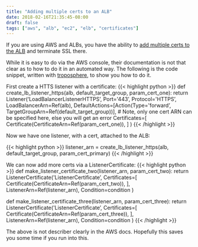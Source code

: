 ```yaml
---
title: "Adding multiple certs to an ALB"
date: 2018-02-16T21:35:45-08:00
draft: false
tags: ["aws", "alb", "ec2", "elb", "certificates"]
---
```


If you are using AWS and ALBs, you have the ability to [add multiple certs to the ALB](https://redirect.viglink.com/?u=https%3A%2F%2Faws.amazon.com%2Fblogs%2Faws%2Fnew-application-load-balancer-sni%2F&ref=https%3A%2F%2Ft.umblr.com&key=440c1d93533c952bd78a45f41d1cdb78&subId=t%3AGEwx1T_6jQbUrEStrh5JQg&loc=https%3A%2F%2Fjimmyislive.tumblr.com%2Fpost%2F170967009405%2Fadding-multiple-certs-to-an-alb) and terminate SSL there.

While it is easy to do via the AWS console, their documentation is not that clear as to how to do it in an automated way. The following is the code snippet, written with [troposphere](https://github.com/cloudtools/troposphere), to show you how to do it.

First create a HTTS listener with a certificate:
{{< highlight python >}}
def create_lb_listener_https(alb, default_target_group, param_cert_one):
   return Listener(‘LoadBalancerListenerHTTPS’,
                   Port='443’,
                   Protocol='HTTPS’,
                   LoadBalancerArn=Ref(alb),
                   DefaultActions=[Action(Type='forward’,
                                   TargetGroupArn=Ref(default_target_group))],
                   # Note, only one cert ARN can be specified here, else you will get an error
                   Certificates=[
                       Certificate(CertificateArn=Ref(param_cert_one)),
                   ]
                )
{{< /highlight >}}

Now we have one listener, with a cert, attached to the ALB:

{{< highlight python >}}
listener_arn = create_lb_listener_https(alb, default_target_group, param_cert_primary)
{{< /highlight >}}

We can now add more certs via a ListenerCertificate: 
{{< highlight python >}}
def make_listener_certificate_two(listener_arn, param_cert_two):
   return ListenerCertificate('ListenerCertificate’,
                              Certificates=[
                                   Certificate(CertificateArn=Ref(param_cert_two)),
                              ],
                              ListenerArn=Ref(listener_arn),
                              Condition=condition
                              )

def make_listener_certificate_three(listener_arn, param_cert_three):
  return ListenerCertificate('ListenerCertificate’,
                             Certificates=[
                                  Certificate(CertificateArn=Ref(param_cert_three)),
                             ],
                             ListenerArn=Ref(listener_arn),
                             Condition=condition
                             )
{{< /highlight >}}

The above is not describer clearly in the AWS docs. Hopefully this saves you some time if you run into this.

